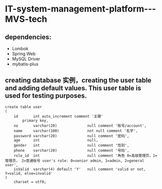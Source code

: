 # IT-system-management-platform---MVS-tech

## dependencies: 

- Lombok 
- Spring Web
- MySQL Driver
- mybatis-plus

## creating database 实例，creating the user table and adding default values. This user table is used for testing purposes. 

```
create table user 
(
    id       int auto_increment comment '主键' 
        primary key,
    no       varchar(20)              null comment '账号/account',
    name     varchar(100)             not null comment '名字',
    password varchar(20)              null comment '密码',
    age      int                      null,
    gender   int                      null comment '性别',
    phone    varchar(20)              null comment '号码',
    role_id  int                      null comment '角色 0=高级管理员，1=管理员， 2=普通账号 user's role: 0=senior admin, 1=admin, 2=general user',
    isValid  varchar(4) default 'Y'   null comment 'valid or not, Y=valid, else=invalid'
)
    charset = utf8; 
```
